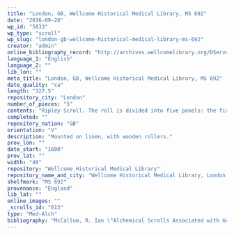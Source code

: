 ```yaml
---
title: "London, GB, Wellcome Historical Medical Library, MS 692"
date: "2016-09-28"
wp_id: "5033"
wp_type: "scroll"
wp_slug: "london-gb-wellcome-historical-medical-library-ms-692"
creator: "admin"
online_bibliography_record: "http://archives.wellcomelibrary.org/DServe/dserve.exe?dsqIni=Dserve.ini&dsqApp=Archive&dsqCmd=Show.tcl&dsqDb=Catalog&dsqPos=11&dsqSearch=%28%28text%29%3D%27scroll%27%29"
language_1: "English"
language_2: ""
lib_lon: ""
meta_title: "London, GB, Wellcome Historical Medical Library, MS 692"
date_quality: "ca"
length: "327.5"
repository_city: "London"
number_of_pieces: "5"
contents: "Ripley Scroll. The roll is divided into five panels: the first an Alchemist holding an alembic; the next, which is the largest, a fountain supported by a column with many symbolic accessory figures: the thrid, a golden eagle on a sphere, with legend 'The Birde of hermes is my name: eatings my winges to make me tame': the fourth, a large green dragon with other symbols: the last, a full-length figure of the Philosopher, bearing a staff having a scroll wrapped round it, one end terminating in a spear-haed, the other in a horse's hoof shod."
completed: ""
repository_nation: "GB"
orientation: "V"
description: "Mounted on linen, with wooden rollers."
prov_lon: ""
date_start: "1600"
prov_lat: ""
width: "40"
repository: "Wellcome Historical Medical Library"
repository_name_and_city: "Wellcome Historical Medical Library, London GB"
shelfmark: "MS 692"
provenance: "England"
lib_lat: ""
online_images: ""
_scrolls_id: "613"
type: "Med-Alch"
bibliography: "McCallum, R. Ian \"Alchemical Scrolls Associated with George Ripley,\" in Mystical Metal of Gold: Essays on Alchemy and Renaissance Culture, ed. Stanton J. Linden (New York: AMS, 2007), 161-188.<br/> Moorat, S.A.J. Catalogue of Western Manuscripts on Medicine and Science in the Wellcome Historical Medical Library. I. MSS. Written before 1650 A. D. London: The Wellcome Historical Medical Library, 1962. p.512-13."
---
```




